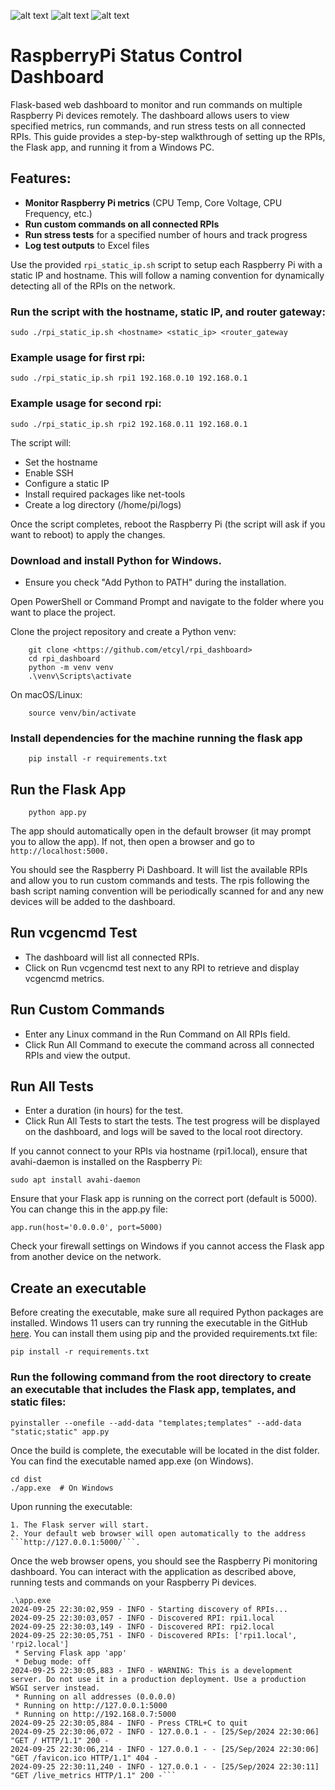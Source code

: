 ![alt text](https://github.com/etcyl/rpi_dashboard/blob/main/Screenshot%202024-09-21%20221403.png)
![alt text](https://github.com/etcyl/rpi_dashboard/blob/main/Screenshot%202024-09-22%20020506.png)
![alt text](https://github.com/etcyl/rpi_dashboard/blob/main/Screenshot%202024-09-22%20020601.png)

# RaspberryPi Status Control Dashboard

Flask-based web dashboard to monitor and run commands on multiple Raspberry Pi devices remotely. 
The dashboard allows users to view specified metrics, run commands, and run stress tests on all connected RPIs. 
This guide provides a step-by-step walkthrough of setting up the RPIs, the Flask app, and running it from a Windows PC.

## Features:
-  **Monitor Raspberry Pi metrics** (CPU Temp, Core Voltage, CPU Frequency, etc.)
-   **Run custom commands on all connected RPIs**
-   **Run stress tests** for a specified number of hours and track progress
-   **Log test outputs** to Excel files

Use the provided ```rpi_static_ip.sh``` script to setup each Raspberry Pi with a static IP and hostname.
This will follow a naming convention for dynamically detecting all of the RPIs on the network.

### Run the script with the hostname, static IP, and router gateway:
    sudo ./rpi_static_ip.sh <hostname> <static_ip> <router_gateway

### Example usage for first rpi:
    sudo ./rpi_static_ip.sh rpi1 192.168.0.10 192.168.0.1

### Example usage for second rpi:
    sudo ./rpi_static_ip.sh rpi2 192.168.0.11 192.168.0.1

The script will:
*   Set the hostname
*   Enable SSH
*   Configure a static IP
*   Install required packages like net-tools
*   Create a log directory (/home/pi/logs)

Once the script completes, reboot the Raspberry Pi (the script will ask if you want to reboot) to apply the changes.

### Download and install Python for Windows.
*   Ensure you check "Add Python to PATH" during the installation.

Open PowerShell or Command Prompt and navigate to the folder where you want to place the project.

Clone the project repository and create a Python venv:

        git clone <https://github.com/etcyl/rpi_dashboard>
        cd rpi_dashboard
        python -m venv venv
        .\venv\Scripts\activate

On macOS/Linux:
        
        source venv/bin/activate

### Install dependencies for the machine running the flask app
        
        pip install -r requirements.txt

## Run the Flask App
        
        python app.py

The app should automatically open in the default browser (it may prompt you to allow the app).
If not, then open a browser and go to ```http://localhost:5000.```

You should see the Raspberry Pi Dashboard. It will list the available RPIs and allow you to run custom commands and tests.
The rpis following the bash script naming convention will be periodically scanned for and any new devices will be added to the dashboard.

## Run vcgencmd Test
*    The dashboard will list all connected RPIs.
*    Click on Run vcgencmd test next to any RPI to retrieve and display vcgencmd metrics.

## Run Custom Commands
*    Enter any Linux command in the Run Command on All RPIs field.
*    Click Run All Command to execute the command across all connected RPIs and view the output.

## Run All Tests
*    Enter a duration (in hours) for the test.
*    Click Run All Tests to start the tests. The test progress will be displayed on the dashboard, and logs will be saved to the local root directory.

If you cannot connect to your RPIs via hostname (rpi1.local), ensure that avahi-daemon is installed on the Raspberry Pi:

    sudo apt install avahi-daemon

Ensure that your Flask app is running on the correct port (default is 5000). You can change this in the app.py file:

    app.run(host='0.0.0.0', port=5000)

Check your firewall settings on Windows if you cannot access the Flask app from another device on the network.

## Create an executable
Before creating the executable, make sure all required Python packages are installed.
Windows 11 users can try running the executable in the GitHub [here](https://github.com/etcyl/rpi_dashboard/blob/main/windows_exe/app.exe).
You can install them using pip and the provided requirements.txt file:

    pip install -r requirements.txt

### Run the following command from the root directory to create an executable that includes the Flask app, templates, and static files:

    pyinstaller --onefile --add-data "templates;templates" --add-data "static;static" app.py

Once the build is complete, the executable will be located in the dist folder. You can find the executable named app.exe (on Windows).

    cd dist
    ./app.exe  # On Windows

Upon running the executable:

    1. The Flask server will start.
    2. Your default web browser will open automatically to the address ```http://127.0.0.1:5000/```.

Once the web browser opens, you should see the Raspberry Pi monitoring dashboard. 
You can interact with the application as described above, running tests and commands on your Raspberry Pi devices.

```
.\app.exe
2024-09-25 22:30:02,959 - INFO - Starting discovery of RPIs...
2024-09-25 22:30:03,057 - INFO - Discovered RPI: rpi1.local
2024-09-25 22:30:03,149 - INFO - Discovered RPI: rpi2.local
2024-09-25 22:30:05,751 - INFO - Discovered RPIs: ['rpi1.local', 'rpi2.local']
 * Serving Flask app 'app'
 * Debug mode: off
2024-09-25 22:30:05,883 - INFO - WARNING: This is a development server. Do not use it in a production deployment. Use a production WSGI server instead.
 * Running on all addresses (0.0.0.0)
 * Running on http://127.0.0.1:5000
 * Running on http://192.168.0.7:5000
2024-09-25 22:30:05,884 - INFO - Press CTRL+C to quit
2024-09-25 22:30:06,072 - INFO - 127.0.0.1 - - [25/Sep/2024 22:30:06] "GET / HTTP/1.1" 200 -
2024-09-25 22:30:06,214 - INFO - 127.0.0.1 - - [25/Sep/2024 22:30:06] "GET /favicon.ico HTTP/1.1" 404 -
2024-09-25 22:30:11,240 - INFO - 127.0.0.1 - - [25/Sep/2024 22:30:11] "GET /live_metrics HTTP/1.1" 200 -```

